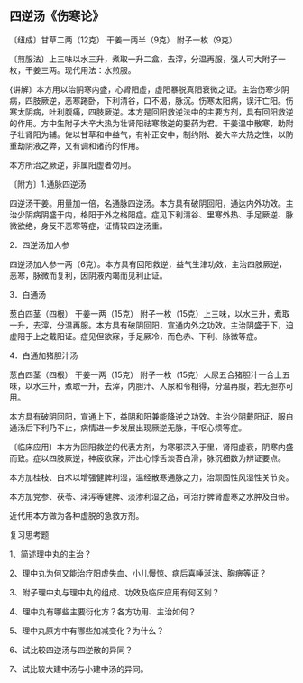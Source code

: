## 四逆汤《伤寒论》

〔纽成〕甘草二两（12克） 干姜一两半（9克） 附子一枚（9克）

〔煎服法〕上三味以水三升，煮取一升二盒，去滓，分温再服，强人可大附子一枚，干姜三两。现代用法：水煎服。

{讲解〕本方用以治阴寒内盛，心肾阳虚，虚阳暴脱真阳衰微之证。主治伤寒少阴病，四肢厥逆，恶寒踡卧，下利清谷，口不渴，脉沉。伤寒太阳病，误汗亡阳。伤寒太阴病，吐利腹痛，四肢厥逆。本方是回阳救逆法中的主要方剂，具有回阳救逆的作用。方中生附子大辛大热为壮肾阳祛寒救逆的要药为君。干姜温中散寒，助附子壮肾阳为辅。佐以甘草和中益气，有补正安中，制约附、姜大辛大热之性，以防重劫阴液之弊，又有调和诸药的作用。

本方所治之厥逆，非属阳虚者勿用。

〔附方〕1.通脉四逆汤

四逆汤干姜。用量加一倍，名通脉四逆汤。本方具有破阴回阳，通达内外功效。主治少阴病阴盛于内，格阳于外之格阳症。症见下利清谷、里寒外热、手足厥逆、脉微欲绝，身反不恶寒等症，证情较四逆汤重。

2．四逆汤加人参

四逆汤加人参一两（6克）。本方具有回阳救逆，益气生津功效，主治四肢厥逆，恶寒，脉微而复利，因阴液内竭而见利止证。

3．白通汤

葱白四茎（四根） 干姜一两（15克） 附子一枚（15克）上三味，以水三升，煮取一升，去滓，分温再服。本方具有破阴回阳，宣通内外之功效。主治阴盛于下，迫虚阳于上之戴阳证。症见但欲寐，手足厥冷，而色赤、下利、脉微等症。

4．白通加猪胆汁汤

葱白四茎（四根） 干姜一两（15克） 附子一枚（15克）人尿五合猪胆汁一合上五味，以水三升，煮取一升，去滓，内胆汁、人尿和令相得，分温再服，若无胆亦可用。

本方具有破阴回阳，宣通上下，益阴和阳兼能降逆之功效。主治少阴戴阳证，服白通汤后下利乃不止，病情进一步发展出现厥逆无脉，干呕心烦等症。

〔临床应用〕本方为回阳救逆的代表方剂，为寒邪深入于里，肾阳虚衰，阴寒内盛而致。症以四肢厥逆，神疲欲寐，汗出心悸舌淡苔白滑，脉沉细数为辨证要点。

本方加桂枝、白术以增强健脾利湿，温经散寒通脉之力，治顽固性风湿性关节炎。

本方加党参、茯苓、泽泻等健脾、淡渗利湿之品，可治疗脾肾虚寒之水肿及白带。

近代用本方做为各种虚脱的急救方剂。

复习思考题

1、简述理中丸的主治？

2、理中丸为何又能治疗阳虚失血、小儿慢惊、病后喜唾涎沫、胸痹等证？

3、附子理中丸与理中丸的组成、功效及临床应用有何区别？

4、理中丸有哪些主要衍化方？各方功用、主治如何？

5、理中丸原方中有哪些加减变化？为什么？

6、试比较四逆汤与四逆散的异同？

7、试比较大建中汤与小建中汤的异同。
